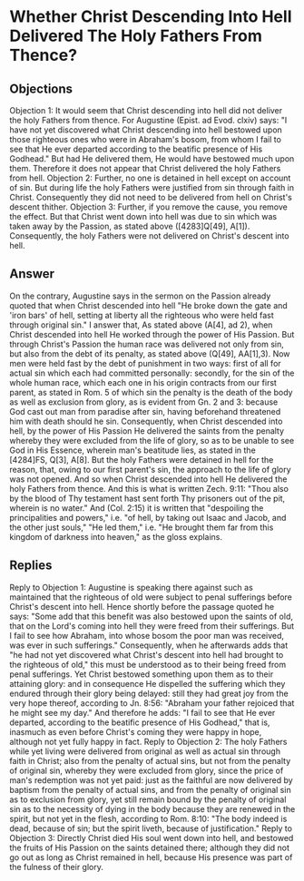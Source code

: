 # Whether Christ Descending Into Hell Delivered The Holy Fathers From Thence?
## Objections
Objection 1: It would seem that Christ descending into hell did not deliver the holy Fathers from thence. For Augustine (Epist. ad Evod. clxiv) says: "I have not yet discovered what Christ descending into hell bestowed upon those righteous ones who were in Abraham's bosom, from whom I fail to see that He ever departed according to the beatific presence of His Godhead." But had He delivered them, He would have bestowed much upon them. Therefore it does not appear that Christ delivered the holy Fathers from hell.
Objection 2: Further, no one is detained in hell except on account of sin. But during life the holy Fathers were justified from sin through faith in Christ. Consequently they did not need to be delivered from hell on Christ's descent thither.
Objection 3: Further, if you remove the cause, you remove the effect. But that Christ went down into hell was due to sin which was taken away by the Passion, as stated above ([4283]Q[49], A[1]). Consequently, the holy Fathers were not delivered on Christ's descent into hell.
## Answer
On the contrary, Augustine says in the sermon on the Passion already quoted that when Christ descended into hell "He broke down the gate and 'iron bars' of hell, setting at liberty all the righteous who were held fast through original sin."
I answer that, As stated above (A[4], ad 2), when Christ descended into hell He worked through the power of His Passion. But through Christ's Passion the human race was delivered not only from sin, but also from the debt of its penalty, as stated above (Q[49], AA[1],3). Now men were held fast by the debt of punishment in two ways: first of all for actual sin which each had committed personally: secondly, for the sin of the whole human race, which each one in his origin contracts from our first parent, as stated in Rom. 5 of which sin the penalty is the death of the body as well as exclusion from glory, as is evident from Gn. 2 and 3: because God cast out man from paradise after sin, having beforehand threatened him with death should he sin. Consequently, when Christ descended into hell, by the power of His Passion He delivered the saints from the penalty whereby they were excluded from the life of glory, so as to be unable to see God in His Essence, wherein man's beatitude lies, as stated in the [4284]FS, Q[3], A[8]. But the holy Fathers were detained in hell for the reason, that, owing to our first parent's sin, the approach to the life of glory was not opened. And so when Christ descended into hell He delivered the holy Fathers from thence. And this is what is written Zech. 9:11: "Thou also by the blood of Thy testament hast sent forth Thy prisoners out of the pit, wherein is no water." And (Col. 2:15) it is written that "despoiling the principalities and powers," i.e. "of hell, by taking out Isaac and Jacob, and the other just souls," "He led them," i.e. "He brought them far from this kingdom of darkness into heaven," as the gloss explains.
## Replies
Reply to Objection 1: Augustine is speaking there against such as maintained that the righteous of old were subject to penal sufferings before Christ's descent into hell. Hence shortly before the passage quoted he says: "Some add that this benefit was also bestowed upon the saints of old, that on the Lord's coming into hell they were freed from their sufferings. But I fail to see how Abraham, into whose bosom the poor man was received, was ever in such sufferings." Consequently, when he afterwards adds that "he had not yet discovered what Christ's descent into hell had brought to the righteous of old," this must be understood as to their being freed from penal sufferings. Yet Christ bestowed something upon them as to their attaining glory: and in consequence He dispelled the suffering which they endured through their glory being delayed: still they had great joy from the very hope thereof, according to Jn. 8:56: "Abraham your father rejoiced that he might see my day." And therefore he adds: "I fail to see that He ever departed, according to the beatific presence of His Godhead," that is, inasmuch as even before Christ's coming they were happy in hope, although not yet fully happy in fact.
Reply to Objection 2: The holy Fathers while yet living were delivered from original as well as actual sin through faith in Christ; also from the penalty of actual sins, but not from the penalty of original sin, whereby they were excluded from glory, since the price of man's redemption was not yet paid: just as the faithful are now delivered by baptism from the penalty of actual sins, and from the penalty of original sin as to exclusion from glory, yet still remain bound by the penalty of original sin as to the necessity of dying in the body because they are renewed in the spirit, but not yet in the flesh, according to Rom. 8:10: "The body indeed is dead, because of sin; but the spirit liveth, because of justification."
Reply to Objection 3: Directly Christ died His soul went down into hell, and bestowed the fruits of His Passion on the saints detained there; although they did not go out as long as Christ remained in hell, because His presence was part of the fulness of their glory.